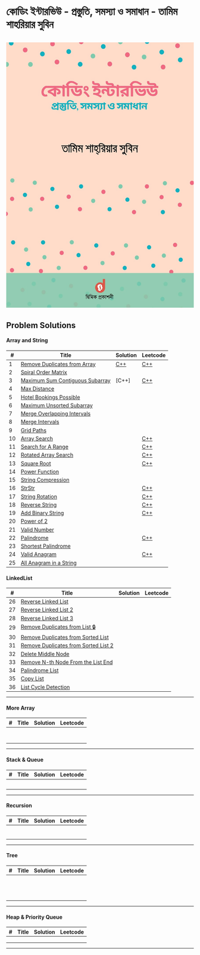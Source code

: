 # কোডিং ইন্টারভিউ - প্রস্তুতি, সমস্যা ও সমাধান - তামিম শাহরিয়ার সুবিন

![book](book.jpg)
---
## Problem Solutions
#### Array and String

| # | Title | Solution | Leetcode |
|---| ----- | -------- | ---------- |
| 1 | [Remove Duplicates from Array](https://leetcode.com/problems/remove-duplicates-from-sorted-array/description/) | [C++](Solutions/1.Array_and_String/1.Remove_Duplicates_from_Array.cpp) | [C++](Solutions/0.Leetcode/26.remove-duplicates-from-sorted-array.cpp) |
| 2 | [Spiral Order Matrix](https://leetcode.com/problems/spiral-matrix/description/) | | |
| 3 | [Maximum Sum Contiguous Subarray](https://leetcode.com/problems/maximum-subarray/) | [C++] | [C++](Solutions/0.Leetcode/53.maximum-subarray.cpp) |
| 4 | [Max Distance](https://www.interviewbit.com/problems/max-distance/) | | |
| 5 | [Hotel Bookings Possible](https://www.interviewbit.com/problems/hotel-bookings-possible/) | | |
| 6 | [Maximum Unsorted Subarray](https://www.interviewbit.com/problems/maximum-unsorted-subarray/) | | |
| 7 | [Merge Overlapping Intervals](https://leetcode.com/problems/merge-intervals/)| | |
| 8 | [Merge Intervals](https://leetcode.com/problems/merge-intervals/)| | |
| 9 | [Grid Paths](https://leetcode.com/problems/unique-paths/) | | |
| 10 | [Array Search](https://leetcode.com/problems/search-insert-position/description/)| | [C++](Solutions/0.Leetcode/35.search-insert-position.cpp) |
| 11 | [Search for A Range](https://leetcode.com/problems/find-first-and-last-position-of-element-in-sorted-array/) | | [C++](Solutions/0.Leetcode/34.find-first-and-last-position-of-element-in-sorted-array.cpp) |
| 12 | [Rotated Array Search](https://leetcode.com/problems/search-in-rotated-sorted-array/) | | [C++](Solutions/0.Leetcode/33.search-in-rotated-sorted-array.cpp) |
| 13 | [Square Root](https://leetcode.com/problems/sqrtx/description/) | | [C++](Solutions/0.Leetcode/69.sqrtx.cpp) |
| 14 | [Power Function](https://leetcode.com/problems/powx-n/description/) | | |
| 15 | [String Compression](https://leetcode.com/problems/string-compression/description/) | | |
| 16 | [StrStr](https://leetcode.com/problems/find-the-index-of-the-first-occurrence-in-a-string/description/) | | [C++](Solutions/0.Leetcode/28.find-the-index-of-the-first-occurrence-in-a-string.cpp) |
| 17 | [String Rotation](https://leetcode.com/problems/rotate-string/description/) | | [C++](Solutions/0.Leetcode/796.rotate-string.cpp) |
| 18 | [Reverse String](https://leetcode.com/problems/reverse-string/description/) | | [C++](Solutions/0.Leetcode/334.reverse-string.cpp) |
| 19 | [Add Binary String](https://leetcode.com/problems/add-binary/description/) | | [C++](Solutions\0.Leetcode\67.add-binary.cpp)|
| 20 | [Power of 2](https://leetcode.com/problems/power-of-two/description/) | | |
| 21 | [Valid Number](https://leetcode.com/problems/valid-number/description/) | | |
| 22 | [Palindrome](https://leetcode.com/problems/valid-palindrome/description/) | | [C++](Solutions/0.Leetcode/125.valid-palindrome.cpp) |
| 23 | [Shortest Palindrome](https://leetcode.com/problems/shortest-palindrome/description/) | | |
| 24 | [Valid Anagram](https://leetcode.com/problems/valid-anagram/description/) | | [C++](Solutions/0.Leetcode/242.valid-anagram.cpp) |
| 25 | [All Anagram in a String](https://leetcode.com/problems/find-all-anagrams-in-a-string/description/) | | |


#### LinkedList
| # | Title | Solution | Leetcode |
|---| ----- | -------- | ---------- |
| 26 | [Reverse Linked List](https://leetcode.com/problems/reverse-linked-list/description/) | | |
| 27 | [Reverse Linked List 2](https://leetcode.com/problems/reverse-linked-list-ii/description/) | | |
| 28 | [Reverse Linked List 3]() | | |
| 29 | [Remove Duplicates from List 🔒](https://leetcode.com/problems/remove-duplicates-from-an-unsorted-linked-list/description/) | | |
| 30 | [Remove Duplicates from Sorted List](https://leetcode.com/problems/remove-duplicates-from-sorted-list/description/) | | |
| 31 | [Remove Duplicates from Sorted List 2](https://leetcode.com/problems/remove-duplicates-from-sorted-list-ii/description/) | | |
| 32 | [Delete Middle Node](https://leetcode.com/problems/delete-the-middle-node-of-a-linked-list/)| | |
| 33 | [Remove N-th Node From the List End](https://leetcode.com/problems/remove-nth-node-from-end-of-list/) | | |
| 34 | [Palindrome List](http://leetcode.com/problems/palindrome-linked-list/) | | |
| 35 | [Copy List](https://leetcode.com/problems/copy-list-with-random-pointer/) | | |
| 36 | [List Cycle Detection](https://leetcode.com/problems/linked-list-cycle/) | | |

---

#### More Array
| # | Title | Solution | Leetcode |
|---| ----- | -------- | ---------- |
| | | | |
| | | | |
| | | | |
| | | | |
| | | | |
| | | | |
| | | | |
| | | | |

---

#### Stack & Queue
| # | Title | Solution | Leetcode |
|---| ----- | -------- | ---------- |
| | | | |
| | | | |
| | | | |
| | | | |
| | | | |

---

#### Recursion
| # | Title | Solution | Leetcode |
|---| ----- | -------- | ---------- |
| | | | |
| | | | |
| | | | |
| | | | |
| | | | |
| | | | |
| | | | |

---

#### Tree
| # | Title | Solution | Leetcode |
|---| ----- | -------- | ---------- |
| | | | |
| | | | |
| | | | |
| | | | |
| | | | |
| | | | |
| | | | |
| | | | |
| | | | |
| | | | |
| | | | |
| | | | |
| | | | |

---

#### Heap & Priority Queue
| # | Title | Solution | Leetcode |
|---| ----- | -------- | ---------- |
| | | | |
| | | | |
| | | | |

---
